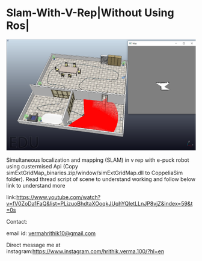 # Slam-With-V-Rep|Without Using Ros|
![](picture/gridmap.PNG)


 Simultaneous localization and mapping (SLAM) in v rep with e-puck robot using custermised Api (Copy simExtGridMap_binaries.zip/window/simExtGridMap.dll to CoppeliaSim folder).
  Read thread script of scene to understand working and follow below link to understand more
 
 link:https://www.youtube.com/watch?v=fV0ZoDa1FaQ&list=PLjzuoBhdtaXOoqkJUqhYQletLLnJP8vjZ&index=59&t=0s
 
 Contact:
 
 email id: vermahrithik10@gmail.com 
 
 Direct message me at instagram:https://www.instagram.com/hrithik.verma.100/?hl=en
 
